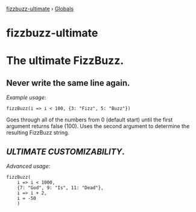 [fizzbuzz-ultimate](README.md) › [Globals](globals.md)

# fizzbuzz-ultimate

# The ultimate FizzBuzz.
## Never write the same line again.
*Example usage*:
```
fizzBuzz(i => i < 100, {3: "Fizz", 5: "Buzz"})
```
Goes through all of the numbers from 0 (default start) until the first argument returns false (100). Uses the second argument to determine the resulting FizzBuzz string.
## __*ULTIMATE CUSTOMIZABILITY*__.
*Advanced usage*:
```
fizzBuzz(
    i => i < 1000,
    {7: "God", 9: "Is", 11: "Dead"},
    i => i + 2,
    i = -50
    )
```
